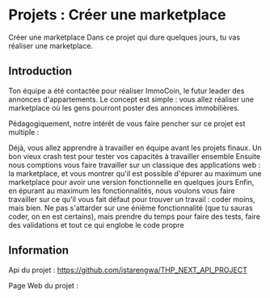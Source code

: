 # Projets : Créer une marketplace
  
Créer une marketplace
Dans ce projet qui dure quelques jours, tu vas réaliser une marketplace.

## Introduction
Ton équipe a été contactée pour réaliser ImmoCoin, le futur leader des annonces d'appartements. Le concept est simple : vous allez réaliser une marketplace où les gens pourront poster des annonces immobilières.

Pédagogiquement, notre intérêt de vous faire pencher sur ce projet est multiple :

Déjà, vous allez apprendre à travailler en équipe avant les projets finaux. Un bon vieux crash test pour tester vos capacités à travailler ensemble
Ensuite nous comptions vous faire travailler sur un classique des applications web : la marketplace, et vous montrer qu'il est possible d'épurer au maximum une marketplace pour avoir une version fonctionnelle en quelques jours
Enfin, en épurant au maximum les fonctionnalités, nous voulons vous faire travailler sur ce qu'il vous fait défaut pour trouver un travail : coder moins, mais bien. Ne pas s'attarder sur une énième fonctionnalité (que tu sauras coder, on en est certains), mais prendre du temps pour faire des tests, faire des validations et tout ce qui englobe le code propre

## Information

Api du projet : https://github.com/istarengwa/THP_NEXT_API_PROJECT

Page Web du projet : 